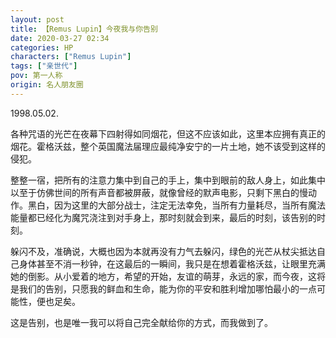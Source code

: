 ```yaml
---
layout: post
title: 【Remus Lupin】今夜我与你告别
date: 2020-03-27 02:34
categories: HP
characters: ["Remus Lupin"]
tags: ["亲世代"]
pov: 第一人称
origin: 名人朋友圈
---
```


1998.05.02.

各种咒语的光芒在夜幕下四射得如同烟花，但这不应该如此，这里本应拥有真正的烟花。霍格沃兹，整个英国魔法届理应最纯净安宁的一片土地，她不该受到这样的侵犯。

整整一宿，把所有的注意力集中到自己的手上，集中到眼前的敌人身上，如此集中以至于仿佛世间的所有声音都被屏蔽，就像曾经的默声电影，只剩下黑白的慢动作。黑白，因为这里的大部分战士，注定无法幸免，当所有力量耗尽，当所有魔法能量都已经化为魔咒浇注到对手身上，那时刻就会到来，最后的时刻，该告别的时刻。

躲闪不及，准确说，大概也因为本就再没有力气去躲闪，绿色的光芒从杖尖抵达自己身体甚至不消一秒钟，在这最后的一瞬间，我只是在想着霍格沃兹，让眼里充满她的倒影。从小爱着的地方，希望的开始，友谊的萌芽，永远的家，而今夜，这将是我们的告别，只愿我的鲜血和生命，能为你的平安和胜利增加哪怕最小的一点可能性，便也足矣。

这是告别，也是唯一我可以将自己完全献给你的方式，而我做到了。
